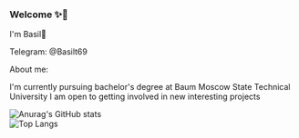### Welcome ✨🎉 

I'm Basil👋

Telegram: @Basilt69

About me:

I'm currently pursuing bachelor's degree at Baum Moscow State Technical University
I am open to getting involved in new interesting projects

![Anurag's GitHub stats](https://github-readme-stats.vercel.app/api?username=Basilt69)
<br />
![Top Langs](https://github-readme-stats.vercel.app/api/top-langs/?username=Basilt69&layout=compact)

<!--
**Basilt69/Basilt69** is a ✨ _special_ ✨ repository because its `README.md` (this file) appears on your GitHub profile.

Here are some ideas to get you started:

- 🔭 I’m currently working on ...
- 🌱 I’m currently learning ...
- 👯 I’m looking to collaborate on ...
- 🤔 I’m looking for help with ...
- 💬 Ask me about ...
- 📫 How to reach me: ...
- 😄 Pronouns: ...
- ⚡ Fun fact: ...
-->
